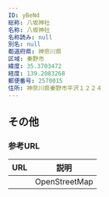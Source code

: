 ```yaml
---
ID: yBeNd
総称: 八坂神社
名称: 八坂神社
名称読み: null
別名: null
都道府県: 神奈川県
区域: 秦野市
緯度: 35.3703472
経度: 139.2083268
郵便番号: 2570015
住所: 神奈川県秦野市平沢１２２４
---
```


## その他

### 参考URL

| URL | 説明          |
| --- | ------------- |
|     | OpenStreetMap |
